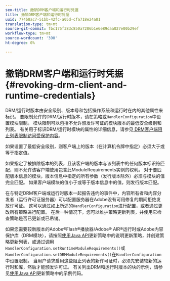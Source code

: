 ```yaml
---
seo-title: 撤销DRM客户端和运行时凭据
title: 撤销DRM客户端和运行时凭据
uuid: 774b8ac7-51bb-42fc-a05d-cfa718e24a81
translation-type: tm+mt
source-git-commit: fbc175f383c850a7286b1e6e89daa027e00b29ef
workflow-type: tm+mt
source-wordcount: '390'
ht-degree: 0%

---
```



# 撤销DRM客户端和运行时凭据{#revoking-drm-client-and-runtime-credentials}

DRM/运行时版本由安全级别、版本号和包括操作系统和运行时在内的其他属性来标识。 要限制允许的DRM/运行时版本，请在策略或`HandlerConfiguration`中设置模块限制。 模块限制可以包括不允许颁发许可证的模块版本的最低安全级别和列表。 有关用于标识DRM/运行时模块的属性的详细信息，请参见[ DRM客户端阻止列表限制访问受保护内容](../../aaxs-protecting-content/content-introduction/content-usage-rules/content-runtime-application-restrictions/content-blocklist-drm-clients.md)。

如果设置了最低安全级别，则客户端上的版本（在计算机令牌中指定）必须大于或等于指定值。

如果指定了被排除版本的列表，且该客户端的版本与该列表中的任何版本标识符匹配，则不允许该客户端使用包含此ModuleRequirements实例的权利。 对于要匹配版本信息的模块，版本信息中指定的所有参数（发行版本除外）必须与模块的值完全匹配。 如果客户端模块的值小于或等于版本信息中的值，则发行版本匹配。

在与特定DRM客户端或运行时版本一起报告违约的事件中，内容所有者和内容分发者（运行许可证服务器）可以配置服务器在Adobe没有可用修复的期间拒绝发放许可证。 这可以通过如上所述的`HandlerConfiguration`进行配置，或者通过更改所有策略进行配置。 在后一种情况下，您可以维护策略更新列表，并使用它检查策略是否已更新或已吊销。

如果您需要较新版本的Adobe®Flash®播放器/Adobe® AIR®运行时或Adobe内容保护库（DRM模块），请按照[使用Java API](../../aaxs-protecting-content/content-working-with-policies/content-updating-policy-using-java-api.md)更新策略中的说明更新策略，并创建策略更新列表，或通过调用`HandlerConfiguration.setRuntimeModuleRequirements()`或`HandlerConfiguration.setDRMModuleRequirements()`在`HandlerConfiguration`中设置限制。 当用户请求启用这些阻止列表的新许可证时，必须先安装较新的运行时和库，然后才能颁发许可证。 有关列出DRM和运行时版本的块的示例，请参见[使用Java API](../../aaxs-protecting-content/content-working-with-policies/content-updating-policy-using-java-api.md)更新策略中的示例代码。
